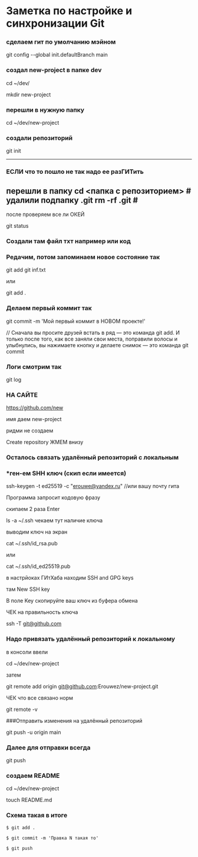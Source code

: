 # Заметка по настройке и синхронизации Git


### сделаем гит по умолчанию мэйном

git config --global init.defaultBranch main

### создал new-project в папке dev

cd ~/dev/

mkdir new-project

### перешли в нужную папку

cd ~/dev/new-project

### создали репозиторий

git init

---
### ЕСЛИ что то пошло не так надо ее разГИТить
перешли в папку
cd <папка с репозиторием> # 
удалили подпапку .git 
rm -rf .git # 
---

после проверяем все ли ОКЕЙ

git status

### Создали там файл тхт например или код

### Редачим, потом запоминаем новое состояние так

git add git inf.txt

или 

git add .


### Делаем первый коммит так

git commit -m 'Мой первый коммит в НОВОМ проекте!'


// Сначала вы просите друзей встать в ряд — это команда git add. И только после того, как все заняли свои места, поправили волосы и улыбнулись, вы нажимаете кнопку и делаете снимок — это команда git commit


### Логи смотрим так

git log


### НА САЙТЕ 
https://github.com/new


имя даем new-project

ридми не создаем

Create repository ЖМЕМ внизу


### Осталось связать удалённый репозиторий с локальным

### *ген-ем SHH ключ (скип если имеется)

ssh-keygen -t ed25519 -c "erouwe@yandex.ru"  //или вашу почту гита

Программа запросит кодовую фразу

скипаем 2 раза Enter

ls -a ~/.ssh чекаем тут наличие ключа

выводим ключ на экран

cat ~/.ssh/id_rsa.pub

или

cat ~/.ssh/id_ed25519.pub

в настрйоках ГИтХаба находим  SSH and GPG keys

там New SSH key

В поле Key скопируйте ваш ключ из буфера обмена

ЧЕК на правильность ключа

ssh -T git@github.com


### Надо привязать удалённый репозиторий к локальному

в консоли ввели

cd ~/dev/new-project

затем 

git remote add origin git@github.com:Erouwez/new-project.git

ЧЕК что все связано норм

git remote -v

###Отправить изменения на удалённый репозиторий
 
git push -u origin main

### Далее для отправки всегда

git push


### создаем README

cd ~/dev/new-project

touch README.md

### Схема такая в итоге

```
$ git add .

$ git commit -m 'Правка N такая то'

$ git push

```




